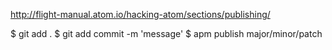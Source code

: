 http://flight-manual.atom.io/hacking-atom/sections/publishing/

$ git add .
$ git add commit -m 'message'
$ apm publish major/minor/patch
